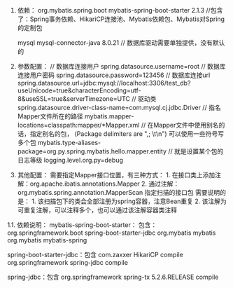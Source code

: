 1. 依赖：
    <dependency>
      <groupId>org.mybatis.spring.boot</groupId>
      <artifactId>mybatis-spring-boot-starter</artifactId>
      <version>2.1.3</version>
    </dependency>
    //包含了：Spring事务依赖、HikariCP连接池、Mybatis依赖包、Mybatis对Spring的定制包

    <dependency>
      <groupId>mysql</groupId>
      <artifactId>mysql-connector-java</artifactId>
      <version>8.0.21</version>
    </dependency>
    // 数据库驱动需要单独提供，没有默认的
2. 参数配置：
    // 数据库连接用户
    spring.datasource.username=root
    // 数据库连接用户密码
    spring.datasource.password=123456
    // 数据库连接url
    spring.datasource.url=jdbc:mysql://localhost:3306/test_db?useUnicode=true&characterEncoding=utf-8&useSSL=true&serverTimezone=UTC
    // 驱动类
    spring.datasource.driver-class-name=com.mysql.cj.jdbc.Driver
    // 指名Mapper文件所在的路径
    mybatis.mapper-locations=classpath:mapper/*Mapper.xml
    // 在Mapper文件中使用别名的话，指定别名的包， (Package delimiters are ",; \t\n")  可以使用一些符号写多个包
    mybatis.type-aliases-package=org.py.spring.mybatis.hello.mapper.entity
    // 就是设置某个包的日志等级
    logging.level.org.py=debug
3. 其他配置：
    需要指定Mapper接口位置，有三种方式：
        1. 在接口类上添加注解：org.apache.ibatis.annotations.Mapper
        2. 通过注解：org.mybatis.spring.annotation.MapperScan 指定扫描的接口包
            需要说明的是：
                1. 该扫描包下的类会全部注册为spring容器，注意Bean重复
                2. 该注解为可重复注解，可以注释多个，也可以通过该注解容器类注释

1.1. 依赖说明：
mybatis-spring-boot-starter：
包含：
    <dependency>
      <groupId>org.springframework.boot</groupId>
      <artifactId>spring-boot-starter-jdbc</artifactId>
    </dependency>
    <dependency>
      <groupId>org.mybatis</groupId>
      <artifactId>mybatis</artifactId>
    </dependency>
    <dependency>
      <groupId>org.mybatis</groupId>
      <artifactId>mybatis-spring</artifactId>
    </dependency>


spring-boot-starter-jdbc：包含
    <dependency>
      <groupId>com.zaxxer</groupId>
      <artifactId>HikariCP</artifactId>
      <scope>compile</scope>
    </dependency>
    <dependency>
      <groupId>org.springframework</groupId>
      <artifactId>spring-jdbc</artifactId>
      <scope>compile</scope>
    </dependency>

spring-jdbc：包含
    <dependency>
      <groupId>org.springframework</groupId>
      <artifactId>spring-tx</artifactId>
      <version>5.2.6.RELEASE</version>
      <scope>compile</scope>
    </dependency>


